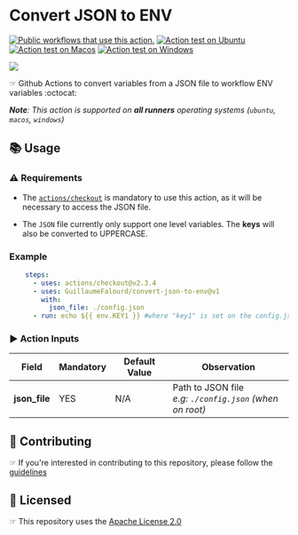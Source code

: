 # Convert JSON to ENV

[![Public workflows that use this action.](https://img.shields.io/endpoint?url=https%3A%2F%2Fapi-endbug.vercel.app%2Fapi%2Fgithub-actions%2Fused-by%3Faction%3DGuillaumeFalourd%2Fconvert-json-to-env%26badge%3Dtrue)](https://github.com/search?o=desc&q=GuillaumeFalourd+convert-json-to-env+path%3A.github%2Fworkflows+language%3AYAML&s=&type=Code) [![Action test on Ubuntu](https://github.com/GuillaumeFalourd/convert-json-to-env/actions/workflows/ubuntu_action_test.yml/badge.svg)](https://github.com/GuillaumeFalourd/convert-json-to-env/actions/workflows/ubuntu_action_test.yml) [![Action test on Macos](https://github.com/GuillaumeFalourd/convert-json-to-env/actions/workflows/macos_action_test.yml/badge.svg)](https://github.com/GuillaumeFalourd/convert-json-to-env/actions/workflows/macos_action_test.yml) [![Action test on Windows](https://github.com/GuillaumeFalourd/convert-json-to-env/actions/workflows/windows_action_test.yml/badge.svg)](https://github.com/GuillaumeFalourd/convert-json-to-env/actions/workflows/windows_action_test.yml)

![](https://user-images.githubusercontent.com/22433243/166232887-64d9e68d-ec7f-4a77-8253-75c614c2d0ff.png)

☞ Github Actions to convert variables from a JSON file to workflow ENV variables :octocat:

_**Note**: This action is supported on **all runners** operating systems (`ubuntu`, `macos`, `windows`)_

## 📚 Usage

### ⚠️ Requirements

- The [`actions/checkout`](https://github.com/marketplace/actions/checkout) is mandatory to use this action, as it will be necessary to access the JSON file.

- The `JSON` file currently only support one level variables. The **keys** will also be converted to UPPERCASE.

### Example

```yaml
    steps:
      - uses: actions/checkout@v2.3.4
      - uses: GuillaumeFalourd/convert-json-to-env@v1
        with:
          json_file: ./config.json
      - run: echo ${{ env.KEY1 }} #where "key1" is set on the config.json file
```

### ▶️ Action Inputs

Field | Mandatory | Default Value | Observation
------------ | ------------  | ------------- | -------------
**json_file** | YES | N/A | Path to JSON file <br/> _e.g: `./config.json` (when on root)_



## 🤝 Contributing

☞ If you're interested in contributing to this repository, please follow the [guidelines](https://github.com/GuillaumeFalourd/convert-json-to-env/blob/main/CONTRIBUTING.md)

## 🏅 Licensed

☞ This repository uses the [Apache License 2.0](https://github.com/GuillaumeFalourd/convert-json-to-env/blob/main/LICENSE)

<!-- ### Contribuidores

<a href="https://github.com/GuillaumeFalourd/convert-json-to-env
/graphs/contributors">
  <img src="https://contrib.rocks/image?repo=GuillaumeFalourd/convert-json-to-env
" />
</a>

(Criado com [contributors-img](https://contrib.rocks)) -->
